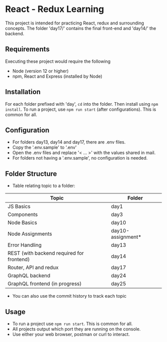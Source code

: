 # React - Redux Learning
This project is intended for practicing React, redux and surrounding concepts.
The folder 'day17/' contains the final front-end and 'day14/' the backend.

## Requirements
Executing these project would require the following 
* Node (version 12 or higher)
* npm, React and Express (installed by Node)

## Installation
For each folder prefixed with 'day', `cd` into the folder. 
Then install using `npm install`.
To run a project, use `npm run start` (after configurations). This is common for all.

## Configuration
* For folders day13, day14 and day17, there are .env files.
* Copy the '.env.sample' to '.env'
* Open the .env files and replace '< ... >' with the values shared in mail.
* For folders not having a '.env.sample', no configuration is needed.

## Folder Structure
* Table relating topic to a folder:
 
 Topic | Folder 
 ------|--------
 JS Basics | day1 
 Components | day3 
 Node Basics | day10 
 Node Assignments | day10-assignment* 
 Error Handling | day13 
 REST (with backend required for frontend) | day14 
 Router, API and redux | day17 
 GraphQL backend | day24 
 GraphQL frontend (in progress) | day25 

* You can also use the commit history to track each topic

## Usage
* To run a project use `npm run start`. This is common for all.
* All projects output which port they are running on the console.
* Use either your web browser, postman or curl to interact.
